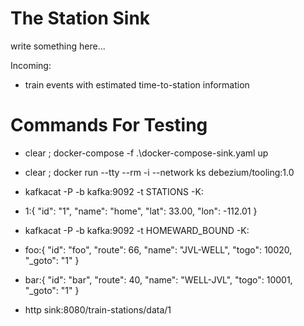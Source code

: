 # The Station Sink

write something here...

Incoming:
* train events with estimated time-to-station information

# Commands For Testing

* clear ; docker-compose -f .\docker-compose-sink.yaml up

* clear ; docker run --tty --rm -i --network ks debezium/tooling:1.0

* kafkacat -P -b kafka:9092 -t STATIONS -K:
* 1:{ "id": "1", "name": "home", "lat": 33.00, "lon": -112.01 }

* kafkacat -P -b kafka:9092 -t HOMEWARD_BOUND -K:
* foo:{ "id": "foo", "route": 66, "name": "JVL-WELL", "togo": 10020, "_goto": "1" }
* bar:{ "id": "bar", "route": 40, "name": "WELL-JVL", "togo": 10001, "_goto": "1" }

* http sink:8080/train-stations/data/1
